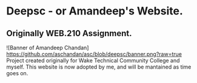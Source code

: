 # Deepsc - or Amandeep's Website.
## Originally WEB.210 Assignment.
![Banner of Amandeep Chandan] https://github.com/aschandan/asc/blob/deepsc/banner.png?raw=true
Project created originally for Wake Technical Community College and myself. This website is now adopted by me, and will be mantained as time goes on. 
